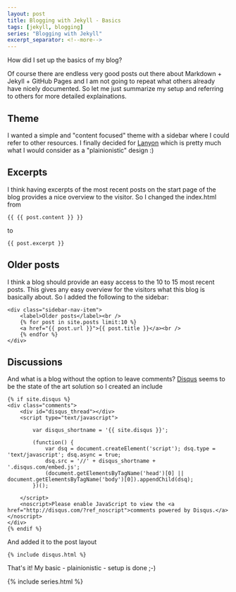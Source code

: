```yaml
---
layout: post
title: Blogging with Jekyll - Basics
tags: [jekyll, blogging]
series: "Blogging with Jekyll"
excerpt_separator: <!--more-->
---
```


How did I set up the basics of my blog?

Of course there are endless very good posts out there about Markdown + Jekyll + GitHub Pages and I am not going to repeat what others already have 
nicely documented. So let me just summarize my setup and referring to others for more detailed explainations.

<!--more-->

## Theme

I wanted a simple and "content focused" theme with a sidebar where I could refer to other resources.
I finally decided for [Lanyon](http://lanyon.getpoole.com/) which is pretty much what I would consider as a "plainionistic" design :)


## Excerpts

I think having excerpts of the most recent posts on the start page of the blog provides a nice overview to the visitor.
So I changed the index.html from

```
{{ {{ post.content }} }}
```

to

```
{{ post.excerpt }}
```

## Older posts

I think a blog should provide an easy access to the 10 to 15 most recent posts. This gives any easy overview for the visitors
what this blog is basically about. So I added the following to the sidebar:

```
<div class="sidebar-nav-item">
    <label>Older posts</label><br />
    {% for post in site.posts limit:10 %}
    <a href="{{ post.url }}">{{ post.title }}</a><br />
    {% endfor %}
</div>
```

## Discussions

And what is a blog without the option to leave comments?
[Disqus](https://disqus.com/) seems to be the state of the art solution so I created an include

```
{% if site.disqus %}
<div class="comments">
	<div id="disqus_thread"></div>
	<script type="text/javascript">

	    var disqus_shortname = '{{ site.disqus }}';

	    (function() {
	        var dsq = document.createElement('script'); dsq.type = 'text/javascript'; dsq.async = true;
	        dsq.src = '//' + disqus_shortname + '.disqus.com/embed.js';
	        (document.getElementsByTagName('head')[0] || document.getElementsByTagName('body')[0]).appendChild(dsq);
	    })();

	</script>
	<noscript>Please enable JavaScript to view the <a href="http://disqus.com/?ref_noscript">comments powered by Disqus.</a></noscript>
</div>
{% endif %}
```

And added it to the post layout

```
{% include disqus.html %}
```

That's it! My basic - plainionistic - setup is done ;-)

{% include series.html %}

